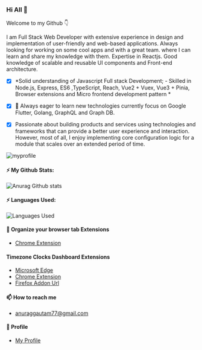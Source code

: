 ### Hi All 👋 

 Welcome to my Github :point_down:

I am Full Stack Web Developer with extensive experience in design and implementation of user-friendly and web-based applications. Always looking for working on some cool apps and with a great team. where I can learn and share my knowledge with them. Expertise in Reactjs. Good knowledge of scalable and reusable UI components and Front-end architecture.

- [X] *Solid understanding of Javascript Full stack Development; - Skilled in Node.js, Express, ES6 ,TypeScript, Reach, Vue2 + Vuex, Vue3 + Pinia, Browser extensions and Micro frontend development pattern *

- [X] 🔭 Always eager to learn new technologies currently focus on Google Flutter, Golang,  GraphQL and Graph DB.

- [X] Passionate about building products and services using technologies and frameworks that can provide a better user experience and interaction.
However, most of all, I enjoy implementing core configuration logic for a module that scales over an extended period of time.



![myprofile](/myprofile.png)


#### ⚡ My Github Stats:
![Anurag Github stats](https://github-readme-stats.vercel.app/api?username=anuraggautam77&show_icons=true&theme=onedark) 

#### ⚡ Languages Used: 
![Languages Used](https://github-readme-stats.vercel.app/api/top-langs/?username=anuraggautam77&layout=compact)

#### 🔭 Organize your browser tab Extensions  
 -  [Chrome Extension](https://bit.ly/391jVrZ)
#### Timezone Clocks Dashboard Extensions
 -  [Microsoft Edge](https://microsoftedge.microsoft.com/addons/detail/timezone-clocks-dashboard/nahkomildeojakapedbpmigjcgjbfifm)
 -  [Chrome Extension](https://chrome.google.com/webstore/detail/timezone-clocks/fkbjcjdjjklgepfkbfoaghpakbkbmnak)
 -  [Firefox Addon Url](https://addons.mozilla.org/en-US/firefox/addon/timezone-clock-dashoard)

#### 📫 How to reach me
 - anuraggautam77@gmail.com
#### :man: Profile 
 -  [My Profile](http://anuraggautam77.github.io/)

<!--

Here are some ideas to get you started:

- 🔭 I’m currently working on ...
- 🌱 I’m currently learning ...
- 👯 I’m looking to collaborate on ...
- 🤔 I’m looking for help with ...
- 💬 Ask me about ...
- 📫 How to reach me: ...
- 😄 Pronouns: ... 👋
- ⚡ Fun fact: ...
 -->
